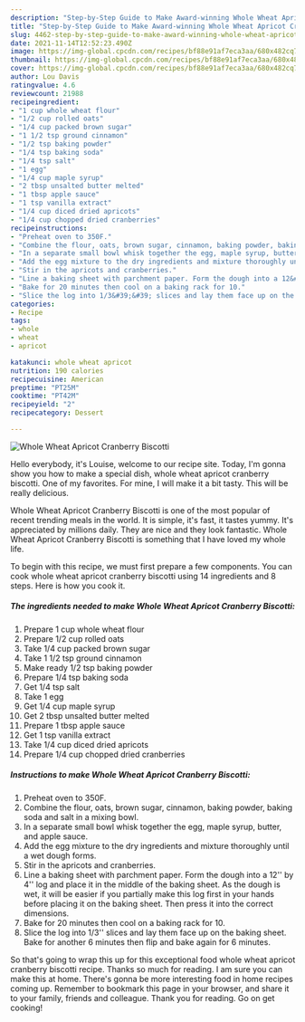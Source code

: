 ```yaml
---
description: "Step-by-Step Guide to Make Award-winning Whole Wheat Apricot Cranberry Biscotti"
title: "Step-by-Step Guide to Make Award-winning Whole Wheat Apricot Cranberry Biscotti"
slug: 4462-step-by-step-guide-to-make-award-winning-whole-wheat-apricot-cranberry-biscotti
date: 2021-11-14T12:52:23.490Z
image: https://img-global.cpcdn.com/recipes/bf88e91af7eca3aa/680x482cq70/whole-wheat-apricot-cranberry-biscotti-recipe-main-photo.jpg
thumbnail: https://img-global.cpcdn.com/recipes/bf88e91af7eca3aa/680x482cq70/whole-wheat-apricot-cranberry-biscotti-recipe-main-photo.jpg
cover: https://img-global.cpcdn.com/recipes/bf88e91af7eca3aa/680x482cq70/whole-wheat-apricot-cranberry-biscotti-recipe-main-photo.jpg
author: Lou Davis
ratingvalue: 4.6
reviewcount: 21988
recipeingredient:
- "1 cup whole wheat flour"
- "1/2 cup rolled oats"
- "1/4 cup packed brown sugar"
- "1 1/2 tsp ground cinnamon"
- "1/2 tsp baking powder"
- "1/4 tsp baking soda"
- "1/4 tsp salt"
- "1 egg"
- "1/4 cup maple syrup"
- "2 tbsp unsalted butter melted"
- "1 tbsp apple sauce"
- "1 tsp vanilla extract"
- "1/4 cup diced dried apricots"
- "1/4 cup chopped dried cranberries"
recipeinstructions:
- "Preheat oven to 350F."
- "Combine the flour, oats, brown sugar, cinnamon, baking powder, baking soda and salt in a mixing bowl."
- "In a separate small bowl whisk together the egg, maple syrup, butter, and apple sauce."
- "Add the egg mixture to the dry ingredients and mixture thoroughly until a wet dough forms."
- "Stir in the apricots and cranberries."
- "Line a baking sheet with parchment paper. Form the dough into a 12&#39;&#39; by 4&#39;&#39; log and place it in the middle of the baking sheet. As the dough is wet, it will be easier if you partially make this log first in your hands before placing it on the baking sheet. Then press it into the correct dimensions."
- "Bake for 20 minutes then cool on a baking rack for 10."
- "Slice the log into 1/3&#39;&#39; slices and lay them face up on the baking sheet. Bake for another 6 minutes then flip and bake again for 6 minutes."
categories:
- Recipe
tags:
- whole
- wheat
- apricot

katakunci: whole wheat apricot 
nutrition: 190 calories
recipecuisine: American
preptime: "PT25M"
cooktime: "PT42M"
recipeyield: "2"
recipecategory: Dessert

---
```



![Whole Wheat Apricot Cranberry Biscotti](https://img-global.cpcdn.com/recipes/bf88e91af7eca3aa/680x482cq70/whole-wheat-apricot-cranberry-biscotti-recipe-main-photo.jpg)

Hello everybody, it's Louise, welcome to our recipe site. Today, I'm gonna show you how to make a special dish, whole wheat apricot cranberry biscotti. One of my favorites. For mine, I will make it a bit tasty. This will be really delicious.



Whole Wheat Apricot Cranberry Biscotti is one of the most popular of recent trending meals in the world. It is simple, it's fast, it tastes yummy. It's appreciated by millions daily. They are nice and they look fantastic. Whole Wheat Apricot Cranberry Biscotti is something that I have loved my whole life.


To begin with this recipe, we must first prepare a few components. You can cook whole wheat apricot cranberry biscotti using 14 ingredients and 8 steps. Here is how you cook it.

<!--inarticleads1-->

##### The ingredients needed to make Whole Wheat Apricot Cranberry Biscotti:

1. Prepare 1 cup whole wheat flour
1. Prepare 1/2 cup rolled oats
1. Take 1/4 cup packed brown sugar
1. Take 1 1/2 tsp ground cinnamon
1. Make ready 1/2 tsp baking powder
1. Prepare 1/4 tsp baking soda
1. Get 1/4 tsp salt
1. Take 1 egg
1. Get 1/4 cup maple syrup
1. Get 2 tbsp unsalted butter melted
1. Prepare 1 tbsp apple sauce
1. Get 1 tsp vanilla extract
1. Take 1/4 cup diced dried apricots
1. Prepare 1/4 cup chopped dried cranberries




<!--inarticleads2-->

##### Instructions to make Whole Wheat Apricot Cranberry Biscotti:

1. Preheat oven to 350F.
1. Combine the flour, oats, brown sugar, cinnamon, baking powder, baking soda and salt in a mixing bowl.
1. In a separate small bowl whisk together the egg, maple syrup, butter, and apple sauce.
1. Add the egg mixture to the dry ingredients and mixture thoroughly until a wet dough forms.
1. Stir in the apricots and cranberries.
1. Line a baking sheet with parchment paper. Form the dough into a 12&#39;&#39; by 4&#39;&#39; log and place it in the middle of the baking sheet. As the dough is wet, it will be easier if you partially make this log first in your hands before placing it on the baking sheet. Then press it into the correct dimensions.
1. Bake for 20 minutes then cool on a baking rack for 10.
1. Slice the log into 1/3&#39;&#39; slices and lay them face up on the baking sheet. Bake for another 6 minutes then flip and bake again for 6 minutes.




So that's going to wrap this up for this exceptional food whole wheat apricot cranberry biscotti recipe. Thanks so much for reading. I am sure you can make this at home. There's gonna be more interesting food in home recipes coming up. Remember to bookmark this page in your browser, and share it to your family, friends and colleague. Thank you for reading. Go on get cooking!

